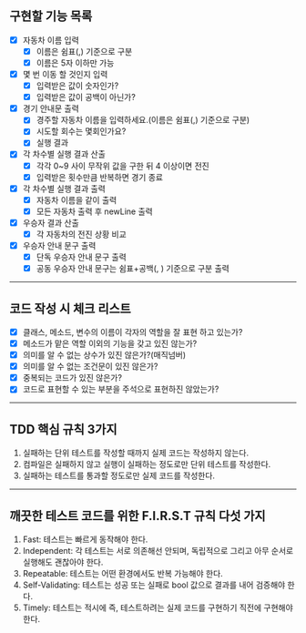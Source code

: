 ## 구현할 기능 목록

* [x] 자동차 이름 입력
    * [x] 이름은 쉼표(,) 기준으로 구분
    * [x] 이름은 5자 이하만 가능

* [x] 몇 번 이동 할 것인지 입력
    * [x] 입력받은 값이 숫자인가?
    * [x] 입력받은 값이 공백이 아닌가?

* [x] 경기 안내문 출력
    * [x] 경주할 자동차 이름을 입력하세요.(이름은 쉼표(,) 기준으로 구분)
    * [x] 시도할 회수는 몇회인가요?
    * [x] 실행 결과

* [x] 각 차수별 실행 결과 산출
    * [x] 각각 0~9 사이 무작위 값을 구한 뒤 4 이상이면 전진
    * [x] 입력받은 횟수만큼 반복하면 경기 종료

* [x] 각 차수별 실행 결과 출력
    * [x] 자동차 이름을 같이 출력
    * [x] 모든 자동차 출력 후 newLine 출력

* [x] 우승자 결과 산출
    * [x] 각 자동차의 전진 상황 비교

* [x] 우승자 안내 문구 출력
    * [x] 단독 우승자 안내 문구 출력
    * [x] 공동 우승자 안내 문구는 쉼표+공백(, ) 기준으로 구분 출력

---

## 코드 작성 시 체크 리스트

* [x] 클래스, 메소드, 변수의 이름이 각자의 역할을 잘 표현 하고 있는가?
* [x] 메소드가 맡은 역할 이외의 기능을 갖고 있진 않는가?
* [x] 의미를 알 수 없는 상수가 있진 않은가?(매직넘버)
* [x] 의미를 알 수 없는 조건문이 있진 않은가?
* [x] 중복되는 코드가 있진 않은가?
* [x] 코드로 표현할 수 있는 부분을 주석으로 표현하진 않았는가?

---

## TDD 핵심 규칙 3가지

1. 실패하는 단위 테스트를 작성할 때까지 실제 코드는 작성하지 않는다.
2. 컴파일은 실패하지 않고 실행이 실패하는 정도로만 단위 테스트를 작성한다.
3. 실패하는 테스트를 통과할 정도로만 실제 코드를 작성한다.

---

## 깨끗한 테스트 코드를 위한 F.I.R.S.T 규칙 다섯 가지

1. Fast: 테스트는 빠르게 동작해야 한다.
2. Independent: 각 테스트는 서로 의존해선 안되며, 독립적으로 그리고 아무 순서로 실행해도 괜찮아야 한다.
3. Repeatable: 테스트는 어떤 환경에서도 반복 가능해야 한다.
4. Self-Validating: 테스트는 성공 또는 실패로 bool 값으로 결과를 내어 검증해야 한다.
5. Timely: 테스트는 적시에 즉, 테스트하려는 실제 코드를 구현하기 직전에 구현해야 한다.
